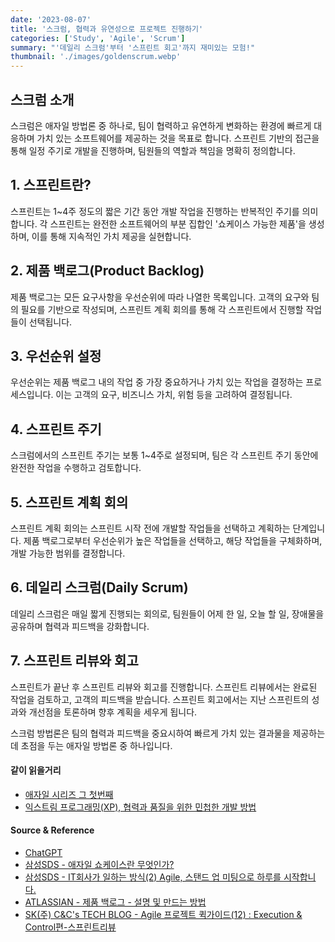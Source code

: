 ```yaml
---
date: '2023-08-07'
title: '스크럼, 협력과 유연성으로 프로젝트 진행하기'
categories: ['Study', 'Agile', 'Scrum']
summary: "'데일리 스크럼'부터 '스프린트 회고'까지 재미있는 모험!"
thumbnail: './images/goldenscrum.webp'
---
```


## 스크럼 소개

스크럼은 애자일 방법론 중 하나로, 팀이 협력하고 유연하게 변화하는 환경에 빠르게 대응하며 가치 있는 소프트웨어를 제공하는 것을 목표로 합니다. 스프린트 기반의 접근을 통해 일정 주기로 개발을 진행하며, 팀원들의 역할과 책임을 명확히 정의합니다.

## 1. 스프린트란?

스프린트는 1~4주 정도의 짧은 기간 동안 개발 작업을 진행하는 반복적인 주기를 의미합니다. 각 스프린트는 완전한 소프트웨어의 부분 집합인 '쇼케이스 가능한 제품'을 생성하며, 이를 통해 지속적인 가치 제공을 실현합니다.

## 2. 제품 백로그(Product Backlog)

제품 백로그는 모든 요구사항을 우선순위에 따라 나열한 목록입니다. 고객의 요구와 팀의 필요를 기반으로 작성되며, 스프린트 계획 회의를 통해 각 스프린트에서 진행할 작업들이 선택됩니다.

## 3. 우선순위 설정

우선순위는 제품 백로그 내의 작업 중 가장 중요하거나 가치 있는 작업을 결정하는 프로세스입니다. 이는 고객의 요구, 비즈니스 가치, 위험 등을 고려하여 결정됩니다.

## 4. 스프린트 주기

스크럼에서의 스프린트 주기는 보통 1~4주로 설정되며, 팀은 각 스프린트 주기 동안에 완전한 작업을 수행하고 검토합니다.

## 5. 스프린트 계획 회의

스프린트 계획 회의는 스프린트 시작 전에 개발할 작업들을 선택하고 계획하는 단계입니다. 제품 백로그로부터 우선순위가 높은 작업들을 선택하고, 해당 작업들을 구체화하며, 개발 가능한 범위를 결정합니다.

## 6. 데일리 스크럼(Daily Scrum)

데일리 스크럼은 매일 짧게 진행되는 회의로, 팀원들이 어제 한 일, 오늘 할 일, 장애물을 공유하며 협력과 피드백을 강화합니다.

## 7. 스프린트 리뷰와 회고

스프린트가 끝난 후 스프린트 리뷰와 회고를 진행합니다. 스프린트 리뷰에서는 완료된 작업을 검토하고, 고객의 피드백을 받습니다. 스프린트 회고에서는 지난 스프린트의 성과와 개선점을 토론하며 향후 계획을 세우게 됩니다.

스크럼 방법론은 팀의 협력과 피드백을 중요시하여 빠르게 가치 있는 결과물을 제공하는데 초점을 두는 애자일 방법론 중 하나입니다.


#### 같이 읽을거리
- [애자일 시리즈 그 첫번째](<./agile.md>)
- [익스트림 프로그래밍(XP), 협력과 품질을 위한 민첩한 개발 방법](<./agile_xp.md>)

#### Source & Reference

- [ChatGPT](<https://chat.openai.com>)
- [삼성SDS - 애자일 쇼케이스란 무엇인가?](<https://www.samsungsds.com/kr/insights/113017_rd_agileshowcase.html>)
- [삼성SDS - IT회사가 일하는 방식(2) Agile, 스탠드 업 미팅으로 하루를 시작합니다.](<https://www.samsungsds.com/kr/insights/220419_itcompany2.html?referrer=https://www.samsungsds.com/kr/story/220419_ITcompany2.html>)
- [ATLASSIAN - 제품 백로그 - 설명 및 만드는 방법](<https://www.atlassian.com/ko/agile/scrum/backlogs>)
- [SK(주) C&C's TECH BLOG - Agile 프로젝트 퀵가이드(12) : Execution & Control편-스프린트리뷰](<https://engineering-skcc.github.io/agile-quickguide/Agile-QuickGuide13-%EC%8A%A4%ED%94%84%EB%A6%B0%ED%8A%B8%EB%A6%AC%EB%B7%B0/>)